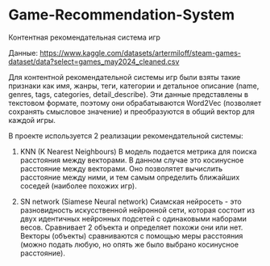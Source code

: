 # Game-Recommendation-System
Контентная рекомендательная система игр

Данные: https://www.kaggle.com/datasets/artermiloff/steam-games-dataset/data?select=games_may2024_cleaned.csv

Для контентной рекомендательной системы игр были взяты такие признаки как имя, жанры, теги, категории и детальное описание (name, genres, tags, categories, detail_describe). Эти данные представлены в текстовом формате, поэтому они обрабатываются Word2Vec (позволяет сохранять смысловое значение) и преобразуются в общий вектор для каждой игры.

В проекте используется 2 реализации рекомендательной системы:

1. KNN (K Nearest Neighbours) 
  В модель подается метрика для поиска расстояния между векторами. В данном случае это косинусное расстояние между векторами.
	Оно позволятет вычислить расстояние между ними, и тем самым определить ближайших соседей (наиболее похожих игр). 

2. SN network (Siamese Neural network)
	Сиамская нейросеть - это разновидность искусственной нейронной сети, которая состоит из двух идентичных нейронных подсетей с одинаковыми наборами весов.
	Сравнивает 2 объекта и определяет похожи они или нет. Векторы (объекты) сравниваются с помощью меры расстояния (можно подать любую,
	но опять же было выбрано косинусное расстояние).
